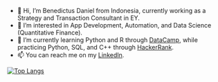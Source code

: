 - 👋 Hi, I’m Benedictus Daniel from Indonesia, currently working as a Strategy and Transaction Consultant in EY.
- 👀 I’m interested in App Development, Automation, and Data Science (Quantitative Finance).
- 🌱 I’m currently learning Python and R through [DataCamp](<https://www.datacamp.com/profile/benedictusdps>), while practicing Python, SQL, and C++ through [HackerRank](<https://www.hackerrank.com/benedictusdps>).
- 📫 You can reach me on my [LinkedIn](https://www.linkedin.com/in/benedictusdps/).

[![Top Langs](https://github-readme-stats.vercel.app/api/top-langs/?username=benedictusdps&theme=tokyonight)](https://github.com/benedictusdps/github-readme-stats)

<!---
benedictusdps/benedictusdps is a ✨ special ✨ repository because its `README.md` (this file) appears on your GitHub profile.
You can click the Preview link to take a look at your changes.
--->
